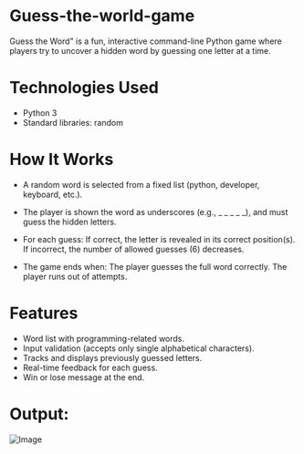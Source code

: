 # Guess-the-world-game

Guess the Word" is a fun, interactive command-line Python game where players try to uncover a hidden word by guessing one letter at a time.

# Technologies Used
- Python 3
- Standard libraries: random

# How It Works
- A random word is selected from a fixed list (python, developer, keyboard, etc.).
- The player is shown the word as underscores (e.g., _ _ _ _ _), and must guess the hidden letters.
  
- For each guess:
  If correct, the letter is revealed in its correct position(s).
  If incorrect, the number of allowed guesses (6) decreases.
- The game ends when:
  The player guesses the full word correctly.
  The player runs out of attempts.

# Features
- Word list with programming-related words.
- Input validation (accepts only single alphabetical characters).
- Tracks and displays previously guessed letters.
- Real-time feedback for each guess.
- Win or lose message at the end.

# Output:
![Image](https://github.com/user-attachments/assets/7402ee68-53d9-4b04-a00e-1e3a6cba0b6f)

